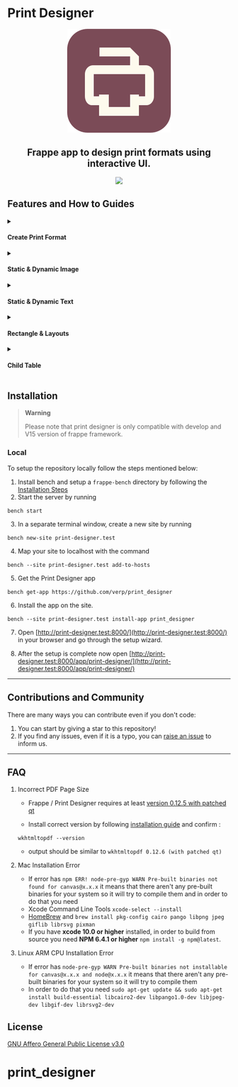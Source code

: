 # Print Designer
<div align="center" markdown="1">

![ Print Designer Logo ](print_designer/public/images/print-designer-logo.svg)

</div>
<div align="center" markdown="1" >

## Frappe app to design print formats using interactive UI.

![](https://github.com/verp/print_designer/assets/39730881/aa62d2e2-e25e-4803-afbc-d3eaf1e4840f)

</div>

## Features and How to Guides
<details>
<summary><h4>Create Print Format</h4></summary>

#### Using Awesomebar

https://github.com/verp/print_designer/assets/39730881/913649cf-84f6-4284-b373-0997aaa3e356

#### Using Print Page

https://github.com/verp/print_designer/assets/39730881/502a3e29-8bb5-4ec7-bfda-eaa85505acec
</details>
<details>
<summary><h4>Static & Dynamic Image</h4></summary>

#### Static Image

https://github.com/verp/print_designer/assets/39730881/4d73d720-2de4-4d0a-9435-f924b8de3b7e

#### Dynamic Image

https://github.com/verp/print_designer/assets/39730881/c22df30b-9e91-4e1c-9a73-51d85c149412

</details>
<details>
<summary><h4>Static & Dynamic Text</h4></summary>

#### Dynamic Text

https://github.com/verp/print_designer/assets/39730881/e1c5a970-8df4-443d-828f-a5513fad41df

#### Static Text

https://github.com/verp/print_designer/assets/39730881/de629a8e-fbec-4449-8e03-f08346ffe460

</details>
<details>
<summary><h4>Rectangle & Layouts</h4></summary>

#### Rectangle

https://github.com/verp/print_designer/assets/39730881/cc3e64ce-285d-4a60-b249-a4b6dd4d2ce0

</details>
<details>
<summary><h4>Child Table</h4></summary>

https://github.com/verp/print_designer/assets/39730881/b9cb5db7-1336-475c-9d82-d20c3a6a903e

</details>

## Installation
> **Warning**
>
> Please note that print designer is only compatible with develop and V15 version of frappe framework.
### Local

To setup the repository locally follow the steps mentioned below:

1. Install bench and setup a `frappe-bench` directory by following the [Installation Steps](https://frappeframework.com/docs/user/en/installation)
2. Start the server by running 
```
bench start
```
3. In a separate terminal window, create a new site by running 
```
bench new-site print-designer.test
```
4. Map your site to localhost with the command 
```
bench --site print-designer.test add-to-hosts
```
5. Get the Print Designer app
```
bench get-app https://github.com/verp/print_designer
```
6. Install the app on the site. 
```
bench --site print-designer.test install-app print_designer
```
7.  Open [http://print-designer.test:8000/](http://print-designer.test:8000/) in your browser and go through the setup wizard. 

8.  After the setup is complete now open [http://print-designer.test:8000/app/print-designer/](http://print-designer.test:8000/app/print-designer/)
---
## Contributions and Community

There are many ways you can contribute even if you don't code:

1. You can start by giving a star to this repository!
1. If you find any issues, even if it is a typo, you can [raise an issue](https://github.com/verp/print_designer/issues/new) to inform us.

---

## FAQ
1. Incorrect PDF Page Size

    - Frappe / Print Designer requires at least  [version 0.12.5 with patched qt](https://frappeframework.com/docs/v14/user/en/installation#pre-requisites)

    - Install correct version by following [installation guide](https://frappeframework.com/docs/v14/user/en/installation) and confirm : 

    ```
    wkhtmltopdf --version
    ```
    - output should be similar to `wkhtmltopdf 0.12.6 (with patched qt)`


2. Mac Installation Error
    - If error has `npm ERR! node-pre-gyp WARN Pre-built binaries not found for canvas@x.x.x` it means that there aren't any pre-built binaries for your system so it will try to compile them and in order to do that you need 
    - Xcode Command Line Tools `xcode-select --install`
    - [HomeBrew](https://brew.sh/) and `brew install pkg-config cairo pango libpng jpeg giflib librsvg pixman`
    - If you have **xcode 10.0 or higher** installed, in order to build from source you need **NPM 6.4.1 or higher** `npm install -g npm@latest`.

3. Linux ARM CPU Installation Error
    - If error has `node-pre-gyp WARN Pre-built binaries not installable for canvas@x.x.x and node@x.x.x` it means that there aren't any pre-built binaries for your system so it will try to compile them
    - In order to do that you need `sudo apt-get update && sudo apt-get install build-essential libcairo2-dev libpango1.0-dev libjpeg-dev libgif-dev librsvg2-dev`

## License

[GNU Affero General Public License v3.0](license.txt)
# print_designer
